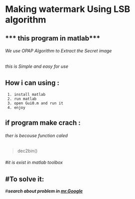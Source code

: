 #         Making watermark Using LSB algorithm
##        *** this program in matlab***

###### We use OPAP Algorithm to Extract the Secret image 


###### this is Simple and easy for use 



## How i can using :
     1. install matlab
     2. run matlab
     3. open Gui0.m and run it 
     4. enjoy


## if program make crach :
###### ther is becouse function caled 
> dec2bin() 
###### \#it is exist in matlab toolbox 
## \#To solve it: 
\#***search about problem in [mr.Google](www.google.com)*** 



